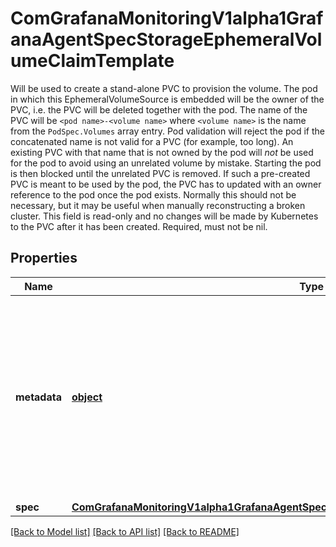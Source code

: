 # ComGrafanaMonitoringV1alpha1GrafanaAgentSpecStorageEphemeralVolumeClaimTemplate

Will be used to create a stand-alone PVC to provision the volume. The pod in which this EphemeralVolumeSource is embedded will be the owner of the PVC, i.e. the PVC will be deleted together with the pod.  The name of the PVC will be `<pod name>-<volume name>` where `<volume name>` is the name from the `PodSpec.Volumes` array entry. Pod validation will reject the pod if the concatenated name is not valid for a PVC (for example, too long).   An existing PVC with that name that is not owned by the pod will *not* be used for the pod to avoid using an unrelated volume by mistake. Starting the pod is then blocked until the unrelated PVC is removed. If such a pre-created PVC is meant to be used by the pod, the PVC has to updated with an owner reference to the pod once the pod exists. Normally this should not be necessary, but it may be useful when manually reconstructing a broken cluster.   This field is read-only and no changes will be made by Kubernetes to the PVC after it has been created.   Required, must not be nil.
## Properties
Name | Type | Description | Notes
------------ | ------------- | ------------- | -------------
**metadata** | [**object**](.md) | May contain labels and annotations that will be copied into the PVC when creating it. No other fields are allowed and will be rejected during validation. | [optional] 
**spec** | [**ComGrafanaMonitoringV1alpha1GrafanaAgentSpecStorageEphemeralVolumeClaimTemplateSpec**](ComGrafanaMonitoringV1alpha1GrafanaAgentSpecStorageEphemeralVolumeClaimTemplateSpec.md) |  | 

[[Back to Model list]](../README.md#documentation-for-models) [[Back to API list]](../README.md#documentation-for-api-endpoints) [[Back to README]](../README.md)


